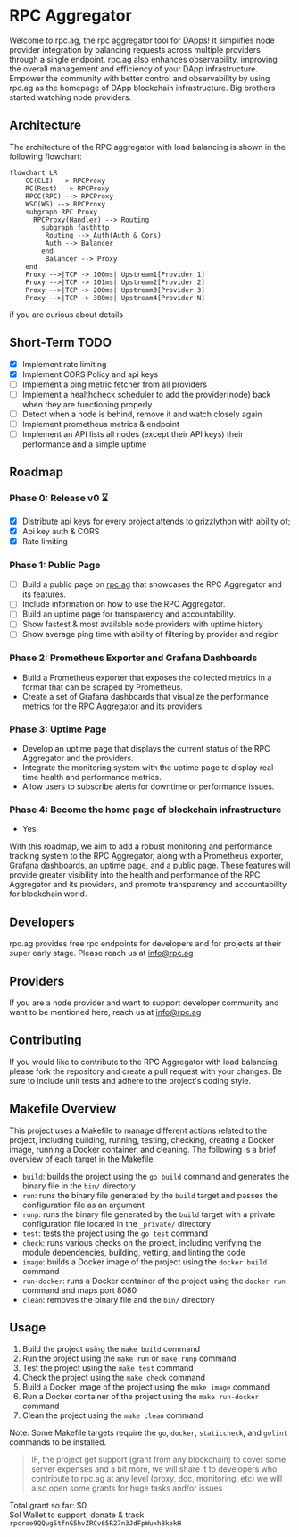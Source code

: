 # RPC Aggregator

Welcome to rpc.ag, the rpc aggregator tool for DApps! It simplifies node provider integration
by balancing requests across multiple providers through a single endpoint. rpc.ag also enhances observability, improving
the overall management and efficiency of your DApp infrastructure. Empower the community with better control and
observability by using rpc.ag as the homepage of DApp blockchain infrastructure. Big brothers started watching node
providers.

## Architecture

The architecture of the RPC aggregator with load balancing is shown in the following flowchart:

```mermaid
flowchart LR 
    CC(CLI) --> RPCProxy
    RC(Rest) --> RPCProxy
    RPCC(RPC) --> RPCProxy
    WSC(WS) --> RPCProxy
    subgraph RPC Proxy
      RPCProxy(Handler) --> Routing
        subgraph fasthttp
         Routing --> Auth(Auth & Cors) 
         Auth --> Balancer
        end
         Balancer --> Proxy
    end
    Proxy -->|TCP -> 100ms| Upstream1[Provider 1]  
    Proxy -->|TCP -> 101ms| Upstream2[Provider 2] 
    Proxy -->|TCP -> 200ms| Upstream3[Provider 3] 
    Proxy -->|TCP -> 300ms| Upstream4[Provider N]
```

if you are curious about details

## Short-Term TODO

- [x] Implement rate limiting
- [x] Implement CORS Policy and api keys
- [ ] Implement a ping metric fetcher from all providers
- [ ] Implement a healthcheck scheduler to add the provider(node) back when they are functioning properly
- [ ] Detect when a node is behind, remove it and watch closely again
- [ ] Implement prometheus metrics & endpoint
- [ ] Implement an API lists all nodes (except their API keys) their performance and a simple uptime

## Roadmap

### Phase 0: Release v0 ⌛️

- [x] Distribute api keys for every project attends to [grizzlython](https://solana.com/grizzlython) with ability of;
- [x] Api key auth & CORS
- [x] Rate limiting

### Phase 1: Public Page

- [ ] Build a public page on [rpc.ag](rpc.ag) that showcases the RPC Aggregator and its features.
- [ ] Include information on how to use the RPC Aggregator.
- [ ] Build an uptime page for transparency and accountability.
- [ ] Show fastest & most available node providers with uptime history
- [ ] Show average ping time with ability of filtering by provider and region

### Phase 2: Prometheus Exporter and Grafana Dashboards

- Build a Prometheus exporter that exposes the collected metrics in a format that can be scraped by Prometheus.
- Create a set of Grafana dashboards that visualize the performance metrics for the RPC Aggregator and its providers.

### Phase 3: Uptime Page

- Develop an uptime page that displays the current status of the RPC Aggregator and the providers.
- Integrate the monitoring system with the uptime page to display real-time health and performance metrics.
- Allow users to subscribe alerts for downtime or performance issues.

### Phase 4: Become the home page of blockchain infrastructure

- Yes.

With this roadmap, we aim to add a robust monitoring and performance tracking system to the RPC Aggregator, along with a
Prometheus exporter, Grafana dashboards, an uptime page, and a public page. These features will provide greater
visibility into the health and performance of the RPC Aggregator and its providers, and promote transparency and
accountability for blockchain world.

## Developers

rpc.ag provides free rpc endpoints for developers and for projects at their super early stage. Please reach us at
info@rpc.ag

## Providers

If you are a node provider and want to support developer community and want to be mentioned here, reach us at
info@rpc.ag

## Contributing

If you would like to contribute to the RPC Aggregator with load balancing, please fork the repository and create a pull
request with your changes. Be sure to include unit tests and adhere to the project's coding style.

Makefile Overview
-----------------

This project uses a Makefile to manage different actions related to the project, including building, running, testing,
checking, creating a Docker image, running a Docker container, and cleaning. The following is a brief overview of each
target in the Makefile:

- `build`: builds the project using the `go build` command and generates the binary file in the `bin/` directory
- `run`: runs the binary file generated by the `build` target and passes the configuration file as an argument
- `runp`: runs the binary file generated by the `build` target with a private configuration file located in
  the `_private/` directory
- `test`: tests the project using the `go test` command
- `check`: runs various checks on the project, including verifying the module dependencies, building, vetting, and
  linting the code
- `image`: builds a Docker image of the project using the `docker build` command
- `run-docker`: runs a Docker container of the project using the `docker run` command and maps port 8080
- `clean`: removes the binary file and the `bin/` directory

Usage
-----

1. Build the project using the `make build` command
2. Run the project using the `make run` or `make runp` command
3. Test the project using the `make test` command
4. Check the project using the `make check` command
5. Build a Docker image of the project using the `make image` command
6. Run a Docker container of the project using the `make run-docker` command
7. Clean the project using the `make clean` command

Note: Some Makefile targets require the `go`, `docker`, `staticcheck`, and `golint` commands to be installed.

> IF, the project get support (grant from any blockchain) to cover some server expenses and a bit more, we will share it
> to developers who contribute to rpc.ag at any level (proxy, doc, monitoring, etc) we will also open some grants for
> huge tasks and/or issues

Total grant so far: $0  
Sol Wallet to support, donate & track `rpcroe9QQug5tfnG5hvZRCv65R27n3JdFpWuxhBkekH`

